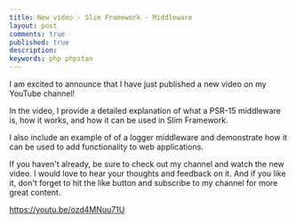 ```yaml
---
title: New video - Slim Framework - Middleware
layout: post
comments: true
published: true
description:
keywords: php phpstan
---
```


I am excited to announce that I have just published a new video on my YouTube channel! 

In the video, I provide a detailed explanation of what a PSR-15 middleware is, 
how it works, and how it can be used in Slim Framework. 

I also include an example of of a logger middleware and demonstrate how 
it can be used to add functionality to web applications.

If you haven't already, be sure to check out my channel and watch the new video. 
I would love to hear your thoughts and feedback on it. 
And if you like it, don't forget to hit the like button and subscribe 
to my channel for more great content.

<https://youtu.be/ozd4MNuu71U>
